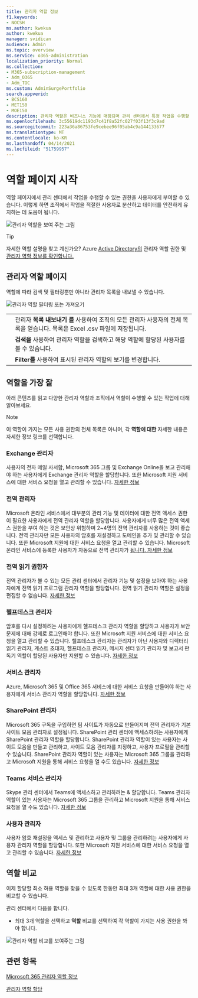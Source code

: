 ```yaml
---
title: 관리자 역할 정보
f1.keywords:
- NOCSH
ms.author: kwekua
author: kwekua
manager: svidican
audience: Admin
ms.topic: overview
ms.service: o365-administration
localization_priority: Normal
ms.collection:
- M365-subscription-management
- Adm_O365
- Adm_TOC
ms.custom: AdminSurgePortfolio
search.appverid:
- BCS160
- MET150
- MOE150
description: 관리자 역할은 비즈니스 기능에 매핑되며 관리 센터에서 특정 작업을 수행할 수 있는 권한을 부여합니다. 예를 들어 서비스 관리자는 Microsoft로 지원 티켓을 엽니다.
ms.openlocfilehash: 3c55619dc1193d7c41f8a52fc027f03f13f3c9ad
ms.sourcegitcommit: 223a36a86753fe9cebee96f05ab4c9a144133677
ms.translationtype: MT
ms.contentlocale: ko-KR
ms.lasthandoff: 04/14/2021
ms.locfileid: "51759957"
---
```

# <a name="get-started-with-the-roles-page"></a>역할 페이지 시작

역할 페이지에서 관리 센터에서 작업을 수행할 수 있는 권한을 사용자에게 부여할 수 있습니다. 이렇게 하면 조직에서 작업을 적절한 사용자로 분산하고 데이터를 안전하게 유지하는 데 도움이 됩니다.

![관리자 역할을 보여 주는 그림](../../media/roles-main-page.png)

> [!TIP]
> 자세한 역할 설명을 찾고 계신가요? Azure [Active Directory의](/azure/active-directory/users-groups-roles/directory-assign-admin-roles#available-roles) 관리자 역할 권한 및 [관리자 역할 정보를 확인합니다.](/microsoft-365/admin/add-users/about-admin-roles)

## <a name="about-the-admin-roles-page"></a>관리자 역할 페이지

역할에 따라 검색 및 필터링뿐만 아니라 관리자 목록을 내보낼 수 있습니다.

![관리자 역할 필터링 또는 가져오기](../../media/admin-role-page-options.png)

|||
|:-----|:-----|
|  <br/> |관리자 **목록 내보내기 를** 사용하여 조직의 모든 관리자 사용자의 전체 목록을 얻습니다. 목록은 Excel .csv 파일에 저장됩니다.   <br/> |
|  <br/> |**검색을** 사용하여 관리자 역할을 검색하고 해당 역할에 할당된 사용자를 볼 수 있습니다.   <br/> |
|  <br/> |**Filter를** 사용하여 표시된 관리자 역할의 보기를 변경합니다.   <br/> |

## <a name="get-the-most-out-of-the-roles"></a>역할을 가장 잘

아래 콘텐츠를 읽고 다양한 관리자 역할과 조직에서 역할이 수행할 수 있는 작업에 대해 알아보세요.

> [!NOTE]
이 역할이 가지는 모든 사용 권한의 전체 목록은 아니며, 각 **역할에 대한** 자세한 내용은 자세한 정보 링크를 선택합니다.

### <a name="exchange-admin"></a>Exchange 관리자

사용자의 전자 메일 사서함, Microsoft 365 그룹 및 Exchange Online을 보고 관리해야 하는 사용자에게 Exchange 관리자 역할을 할당합니다. 또한 Microsoft 지원 서비스에 대한 서비스 요청을 열고 관리할 수 있습니다. [자세한 정보](/microsoft-365/admin/add-users/about-exchange-online-admin-role)

### <a name="global-admin"></a>전역 관리자

Microsoft 온라인 서비스에서 대부분의 관리 기능 및 데이터에 대한 전역 액세스 권한이 필요한 사용자에게 전역 관리자 역할을 할당합니다. 사용자에게 너무 많은 전역 액세스 권한을 부여 하는 것은 보안상 위험하며 2~4명의 전역 관리자를 사용하는 것이 좋습니다. 전역 관리자만 모든 사용자의 암호를 재설정하고 도메인을 추가 및 관리할 수 있습니다. 또한 Microsoft 지원에 대한 서비스 요청을 열고 관리할 수 있습니다. Microsoft 온라인 서비스에 등록한 사용자가 자동으로 전역 관리자가 [됩니다. 자세한 정보](/microsoft-365/admin/add-users/about-admin-roles#roles-available-in-the-microsoft-365-admin-center)

### <a name="global-reader"></a>전역 읽기 권한자

전역 관리자가 볼 수 있는 모든 관리 센터에서 관리자 기능 및 설정을 보아야 하는 사용자에게 전역 읽기 프로그램 관리자 역할을 할당합니다. 전역 읽기 관리자 역할은 설정을 편집할 수 없습니다. [자세한 정보](/microsoft-365/admin/add-users/about-admin-roles#roles-available-in-the-microsoft-365-admin-center)

### <a name="helpdesk-admin"></a>헬프데스크 관리자

암호를 다시 설정하려는 사용자에게 헬프데스크 관리자 역할을 할당하고 사용자가 보안 문제에 대해 강제로 로그인해야 합니다. 또한 Microsoft 지원 서비스에 대한 서비스 요청을 열고 관리할 수 있습니다. 헬프데스크 관리자는 관리자가 아닌 사용자와 디렉터리 읽기 관리자, 게스트 초대자, 헬프데스크 관리자, 메시지 센터 읽기 관리자 및 보고서 판독기 역할이 할당된 사용자만 지원할 수 있습니다. [자세한 정보](/microsoft-365/admin/add-users/about-admin-roles#roles-available-in-the-microsoft-365-admin-center)

### <a name="service-admin"></a>서비스 관리자

Azure, Microsoft 365 및 Office 365 서비스에 대한 서비스 요청을 만들어야 하는 사용자에게 서비스 관리자 역할을 할당합니다. [자세한 정보](/microsoft-365/admin/add-users/about-admin-roles#roles-available-in-the-microsoft-365-admin-center)

### <a name="sharepoint-admin"></a>SharePoint 관리자

Microsoft 365 구독을 구입하면 팀 사이트가 자동으로 만들어지며 전역 관리자가 기본 사이트 모음 관리자로 설정됩니다. SharePoint 관리 센터에 액세스하려는 사용자에게 SharePoint 관리자 역할을 할당합니다. SharePoint 관리자 역할이 있는 사용자는 사이트 모음을 만들고 관리하고, 사이트 모음 관리자를 지정하고, 사용자 프로필을 관리할 수 있습니다. SharePoint 관리자 역할이 있는 사용자는 Microsoft 365 그룹을 관리하고 Microsoft 지원을 통해 서비스 요청을 열 수도 있습니다. [자세한 정보](/sharepoint/sharepoint-admin-role)

### <a name="teams-service-admin"></a>Teams 서비스 관리자

Skype 관리 센터에서 Teams에 액세스하고 관리하려는 & 할당합니다. Teams 관리자 역할이 있는 사용자는 Microsoft 365 그룹을 관리하고 Microsoft 지원을 통해 서비스 요청을 열 수도 있습니다. [자세한 정보](/MicrosoftTeams/using-admin-roles)

### <a name="user-admin"></a>사용자 관리자

사용자 암호 재설정을 액세스 및 관리하고 사용자 및 그룹을 관리하려는 사용자에게 사용자 관리자 역할을 할당합니다. 또한 Microsoft 지원 서비스에 대한 서비스 요청을 열고 관리할 수 있습니다. [자세한 정보](/microsoft-365/admin/add-users/about-admin-roles#roles-available-in-the-microsoft-365-admin-center)

## <a name="compare-roles"></a>역할 비교

이제 할당할 최소 허용 역할을 찾을 수 있도록 한동안 최대 3개 역할에 대한 사용 권한을 비교할 수 있습니다.

관리 센터에서 다음을 합니다.

- 최대 3개 역할을 선택하고 **역할** 비교를 선택하여 각 역할이 가지는 사용 권한을 봐야 합니다.

![관리자 역할 비교를 보여주는 그림](../../media/compare-roles-list.png)

## <a name="related-topics"></a>관련 항목

[Microsoft 365 관리자 역할 정보](about-admin-roles.md)

[관리자 역할 할당](assign-admin-roles.md)